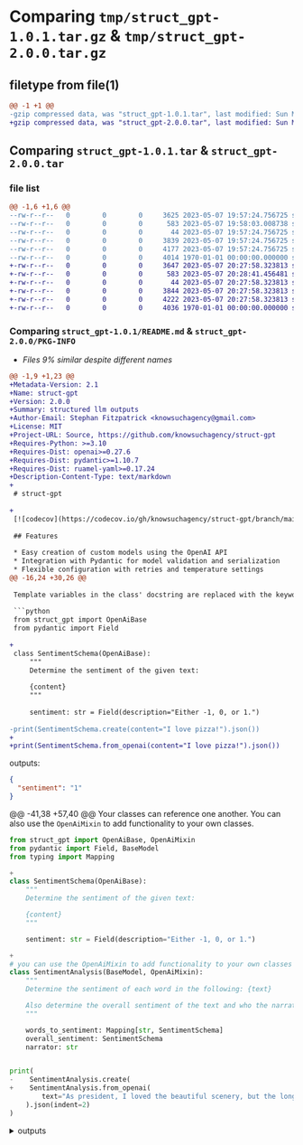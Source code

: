 # Comparing `tmp/struct_gpt-1.0.1.tar.gz` & `tmp/struct_gpt-2.0.0.tar.gz`

## filetype from file(1)

```diff
@@ -1 +1 @@
-gzip compressed data, was "struct_gpt-1.0.1.tar", last modified: Sun May  7 19:58:03 2023, max compression
+gzip compressed data, was "struct_gpt-2.0.0.tar", last modified: Sun May  7 20:28:41 2023, max compression
```

## Comparing `struct_gpt-1.0.1.tar` & `struct_gpt-2.0.0.tar`

### file list

```diff
@@ -1,6 +1,6 @@
--rw-r--r--   0        0        0     3625 2023-05-07 19:57:24.756725 struct_gpt-1.0.1/README.md
--rw-r--r--   0        0        0      583 2023-05-07 19:58:03.008738 struct_gpt-1.0.1/pyproject.toml
--rw-r--r--   0        0        0       44 2023-05-07 19:57:24.756725 struct_gpt-1.0.1/struct_gpt/__init__.py
--rw-r--r--   0        0        0     3839 2023-05-07 19:57:24.756725 struct_gpt-1.0.1/struct_gpt/models.py
--rw-r--r--   0        0        0     4177 2023-05-07 19:57:24.756725 struct_gpt-1.0.1/tests/test_models.py
--rw-r--r--   0        0        0     4014 1970-01-01 00:00:00.000000 struct_gpt-1.0.1/PKG-INFO
+-rw-r--r--   0        0        0     3647 2023-05-07 20:27:58.323813 struct_gpt-2.0.0/README.md
+-rw-r--r--   0        0        0      583 2023-05-07 20:28:41.456481 struct_gpt-2.0.0/pyproject.toml
+-rw-r--r--   0        0        0       44 2023-05-07 20:27:58.323813 struct_gpt-2.0.0/struct_gpt/__init__.py
+-rw-r--r--   0        0        0     3844 2023-05-07 20:27:58.323813 struct_gpt-2.0.0/struct_gpt/models.py
+-rw-r--r--   0        0        0     4222 2023-05-07 20:27:58.323813 struct_gpt-2.0.0/tests/test_models.py
+-rw-r--r--   0        0        0     4036 1970-01-01 00:00:00.000000 struct_gpt-2.0.0/PKG-INFO
```

### Comparing `struct_gpt-1.0.1/README.md` & `struct_gpt-2.0.0/PKG-INFO`

 * *Files 9% similar despite different names*

```diff
@@ -1,9 +1,23 @@
+Metadata-Version: 2.1
+Name: struct-gpt
+Version: 2.0.0
+Summary: structured llm outputs
+Author-Email: Stephan Fitzpatrick <knowsuchagency@gmail.com>
+License: MIT
+Project-URL: Source, https://github.com/knowsuchagency/struct-gpt
+Requires-Python: >=3.10
+Requires-Dist: openai>=0.27.6
+Requires-Dist: pydantic>=1.10.7
+Requires-Dist: ruamel-yaml>=0.17.24
+Description-Content-Type: text/markdown
+
 # struct-gpt
 
+
 [![codecov](https://codecov.io/gh/knowsuchagency/struct-gpt/branch/main/graph/badge.svg?token=TMUQNTCTDI)](https://codecov.io/gh/knowsuchagency/struct-gpt)
 
 ## Features
 
 * Easy creation of custom models using the OpenAI API
 * Integration with Pydantic for model validation and serialization
 * Flexible configuration with retries and temperature settings
@@ -16,24 +30,26 @@
 
 Template variables in the class' docstring are replaced with the keyword arguments passed to `create`.
 
 ```python
 from struct_gpt import OpenAiBase
 from pydantic import Field
 
+
 class SentimentSchema(OpenAiBase):
     """
     Determine the sentiment of the given text:
 
     {content}
     """
 
     sentiment: str = Field(description="Either -1, 0, or 1.")
 
-print(SentimentSchema.create(content="I love pizza!").json())
+
+print(SentimentSchema.from_openai(content="I love pizza!").json())
 ```
 outputs:
 ```json
 {
   "sentiment": "1"
 }
 ```
@@ -41,38 +57,40 @@
 Your classes can reference one another. You can also use the `OpenAiMixin` to add functionality to your own classes.
 
 ```python
 from struct_gpt import OpenAiBase, OpenAiMixin
 from pydantic import Field, BaseModel
 from typing import Mapping
 
+
 class SentimentSchema(OpenAiBase):
     """
     Determine the sentiment of the given text:
 
     {content}
     """
 
     sentiment: str = Field(description="Either -1, 0, or 1.")
 
+
 # you can use the OpenAiMixin to add functionality to your own classes
 class SentimentAnalysis(BaseModel, OpenAiMixin):
     """
     Determine the sentiment of each word in the following: {text}
 
     Also determine the overall sentiment of the text and who the narrator is.
     """
 
     words_to_sentiment: Mapping[str, SentimentSchema]
     overall_sentiment: SentimentSchema
     narrator: str
 
 
 print(
-    SentimentAnalysis.create(
+    SentimentAnalysis.from_openai(
         text="As president, I loved the beautiful scenery, but the long hike was exhausting."
     ).json(indent=2)
 )
 ```
 <details>
 <summary>outputs</summary>
 
@@ -131,35 +149,37 @@
 
 In this example, we are providing the model with examples of positive and negative sentiments:
 
 ```python
 from struct_gpt import OpenAiBase
 from pydantic import Field
 
+
 class SentimentSchema(OpenAiBase):
     """
     Determine the sentiment of the given text:
 
     {content}
     """
 
     sentiment: str = Field(description="Either -1, 0, or 1.")
 
+
 examples = [
     {
         "input": "this library is neat!",
         "output": SentimentSchema(sentiment="1").json(),
     },
     {
         "input": "don't touch that",
         "output": SentimentSchema(sentiment="-1").json(),
     },
 ]
 
-print(SentimentSchema.create(content="I love pizza!", examples=examples).json())
+print(SentimentSchema.from_openai(content="I love pizza!", examples=examples).json())
 ```
 outputs:
 ```json
 {
   "sentiment": "1"
 }
 ```
```

### Comparing `struct_gpt-1.0.1/pyproject.toml` & `struct_gpt-2.0.0/pyproject.toml`

 * *Files 2% similar despite different names*

```diff
@@ -2,15 +2,15 @@
 dev = [
     "pytest>=7.3.1",
     "coverage>=7.2.5",
 ]
 
 [project]
 name = "struct-gpt"
-version = "1.0.1"
+version = "2.0.0"
 description = "structured llm outputs"
 authors = [
     { name = "Stephan Fitzpatrick", email = "knowsuchagency@gmail.com" },
 ]
 dependencies = [
     "openai>=0.27.6",
     "pydantic>=1.10.7",
```

### Comparing `struct_gpt-1.0.1/struct_gpt/models.py` & `struct_gpt-2.0.0/struct_gpt/models.py`

 * *Files 2% similar despite different names*

```diff
@@ -17,15 +17,15 @@
 class Example(TypedDict):
     input: str
     output: str
 
 
 class OpenAiMixin:
     @classmethod
-    def create(
+    def from_openai(
         cls: Model,
         temperature=0,
         model="gpt-3.5-turbo",
         retries=2,
         examples: list[Example] = None,
         **kwargs,
     ) -> Model:
```

### Comparing `struct_gpt-1.0.1/tests/test_models.py` & `struct_gpt-2.0.0/tests/test_models.py`

 * *Files 15% similar despite different names*

```diff
@@ -36,35 +36,35 @@
     """
 
     words_to_sentiment: Mapping[str, SentimentSchema]
     overall_sentiment: SentimentSchema
     narrator: str
 
 def test_SentimentSchema_create():
-    sentiment = SentimentSchema.create(content="I love pizza!", examples=EXAMPLES)
+    sentiment = SentimentSchema.from_openai(content="I love pizza!", examples=EXAMPLES)
     assert sentiment.sentiment == "1"
 
 def test_SentimentAnalysis_create():
-    sentiment_analysis = SentimentAnalysis.create(
+    sentiment_analysis = SentimentAnalysis.from_openai(
         text="As president, I loved the beautiful scenery, but the long hike was exhausting.",
         examples=EXAMPLES
     )
     assert sentiment_analysis.narrator.lower() == "president"
     assert sentiment_analysis.overall_sentiment.sentiment in ["-1", "0", "1"]
     assert all(word in sentiment_analysis.words_to_sentiment for word in ["As", "president,", "I", "loved", "the", "beautiful", "scenery,", "but", "long", "hike", "was", "exhausting."])
 
 
 def test_create_with_no_examples_or_kwargs():
     with pytest.raises(AssertionError):
         # call create without providing examples or kwargs
-        SentimentSchema.create()
+        SentimentSchema.from_openai()
 
 def test_no_docstring_raises_exception():
     with pytest.raises(AssertionError) as e:
-        OpenAiBase.create(content="I love pizza!", examples=EXAMPLES)
+        OpenAiBase.from_openai(content="I love pizza!", examples=EXAMPLES)
         assert "please add a docstring" in str(e)
 
 def test_incorrect_example_format_raises_exception():
     incorrect_examples = [
         {
             "input": "this library is neat!",
             # missing output key
@@ -72,38 +72,38 @@
         {
             # missing input key
             "output": '{"sentiment": "1"}',
         },
     ]
 
     with pytest.raises(KeyError):
-        SentimentSchema.create(content="I love pizza!", examples=incorrect_examples)
+        SentimentSchema.from_openai(content="I love pizza!", examples=incorrect_examples)
 
 @mock.patch("openai.ChatCompletion.create")
 def test_openai_api_failure_raises_exception(mock_chat_completion):
     # Arrange: Mock the OpenAI API to simulate a failure
     class OpenAiError(Exception):
         pass
 
     mock_chat_completion.side_effect = OpenAiError("API request failed")
 
     # Act and Assert: Ensure that the OpenAI error is propagated
     with pytest.raises(OpenAiError):
-        SentimentSchema.create(content="I love pizza!", examples=EXAMPLES)
+        SentimentSchema.from_openai(content="I love pizza!", examples=EXAMPLES)
 
 def test_create_with_invalid_temperature_raises_exception():
     with pytest.raises(AssertionError):
         # temperature should be between 0 and 1
-        SentimentSchema.create(content="I love pizza!", examples=EXAMPLES, temperature=-1)
+        SentimentSchema.from_openai(content="I love pizza!", examples=EXAMPLES, temperature=-1)
 
 
 def test_create_with_invalid_retries_raises_exception():
     with pytest.raises(AssertionError):
         # retries should be a non-negative integer
-        SentimentSchema.create(content="I love pizza!", examples=EXAMPLES, retries=-1)
+        SentimentSchema.from_openai(content="I love pizza!", examples=EXAMPLES, retries=-1)
 
 def test_create_with_invalid_json():
     class DummyModel(BaseModel, OpenAiMixin):
         """
         Example model for testing
 
         {content}
@@ -123,8 +123,8 @@
                         })
                     }
                 }
             ]
         }
 
         with pytest.raises(ValidationError):
-            DummyModel.create(content="")
+            DummyModel.from_openai(content="")
```

### Comparing `struct_gpt-1.0.1/PKG-INFO` & `struct_gpt-2.0.0/README.md`

 * *Files 7% similar despite different names*

```diff
@@ -1,22 +1,10 @@
-Metadata-Version: 2.1
-Name: struct-gpt
-Version: 1.0.1
-Summary: structured llm outputs
-Author-Email: Stephan Fitzpatrick <knowsuchagency@gmail.com>
-License: MIT
-Project-URL: Source, https://github.com/knowsuchagency/struct-gpt
-Requires-Python: >=3.10
-Requires-Dist: openai>=0.27.6
-Requires-Dist: pydantic>=1.10.7
-Requires-Dist: ruamel-yaml>=0.17.24
-Description-Content-Type: text/markdown
-
 # struct-gpt
 
+
 [![codecov](https://codecov.io/gh/knowsuchagency/struct-gpt/branch/main/graph/badge.svg?token=TMUQNTCTDI)](https://codecov.io/gh/knowsuchagency/struct-gpt)
 
 ## Features
 
 * Easy creation of custom models using the OpenAI API
 * Integration with Pydantic for model validation and serialization
 * Flexible configuration with retries and temperature settings
@@ -29,24 +17,26 @@
 
 Template variables in the class' docstring are replaced with the keyword arguments passed to `create`.
 
 ```python
 from struct_gpt import OpenAiBase
 from pydantic import Field
 
+
 class SentimentSchema(OpenAiBase):
     """
     Determine the sentiment of the given text:
 
     {content}
     """
 
     sentiment: str = Field(description="Either -1, 0, or 1.")
 
-print(SentimentSchema.create(content="I love pizza!").json())
+
+print(SentimentSchema.from_openai(content="I love pizza!").json())
 ```
 outputs:
 ```json
 {
   "sentiment": "1"
 }
 ```
@@ -54,38 +44,40 @@
 Your classes can reference one another. You can also use the `OpenAiMixin` to add functionality to your own classes.
 
 ```python
 from struct_gpt import OpenAiBase, OpenAiMixin
 from pydantic import Field, BaseModel
 from typing import Mapping
 
+
 class SentimentSchema(OpenAiBase):
     """
     Determine the sentiment of the given text:
 
     {content}
     """
 
     sentiment: str = Field(description="Either -1, 0, or 1.")
 
+
 # you can use the OpenAiMixin to add functionality to your own classes
 class SentimentAnalysis(BaseModel, OpenAiMixin):
     """
     Determine the sentiment of each word in the following: {text}
 
     Also determine the overall sentiment of the text and who the narrator is.
     """
 
     words_to_sentiment: Mapping[str, SentimentSchema]
     overall_sentiment: SentimentSchema
     narrator: str
 
 
 print(
-    SentimentAnalysis.create(
+    SentimentAnalysis.from_openai(
         text="As president, I loved the beautiful scenery, but the long hike was exhausting."
     ).json(indent=2)
 )
 ```
 <details>
 <summary>outputs</summary>
 
@@ -144,35 +136,37 @@
 
 In this example, we are providing the model with examples of positive and negative sentiments:
 
 ```python
 from struct_gpt import OpenAiBase
 from pydantic import Field
 
+
 class SentimentSchema(OpenAiBase):
     """
     Determine the sentiment of the given text:
 
     {content}
     """
 
     sentiment: str = Field(description="Either -1, 0, or 1.")
 
+
 examples = [
     {
         "input": "this library is neat!",
         "output": SentimentSchema(sentiment="1").json(),
     },
     {
         "input": "don't touch that",
         "output": SentimentSchema(sentiment="-1").json(),
     },
 ]
 
-print(SentimentSchema.create(content="I love pizza!", examples=examples).json())
+print(SentimentSchema.from_openai(content="I love pizza!", examples=examples).json())
 ```
 outputs:
 ```json
 {
   "sentiment": "1"
 }
 ```
```

